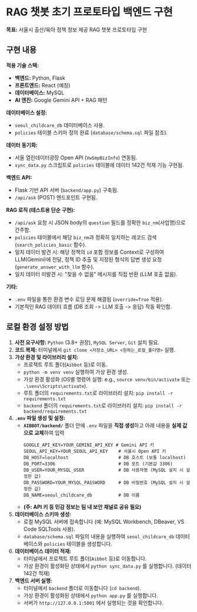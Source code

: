 # RAG 챗봇 초기 프로토타입 백엔드 구현

**목표:** 서울시 출산/육아 정책 정보 제공 RAG 챗봇 프로토타입 구현

## 구현 내용

**적용 기술 스택:**

* **백엔드:** Python, Flask
* **프론트엔드:** React (예정)
* **데이터베이스:** MySQL
* **AI 엔진:** Google Gemini API + RAG 패턴

**데이터베이스 설정:**

* `seoul_childcare_db` 데이터베이스 사용.
* `policies` 테이블 스키마 정의 완료 (`database/schema.sql` 파일 참조).

**데이터 동기화:**

* 서울 열린데이터광장 Open API (`VwSmpBizInfo`) 연동됨.
* `sync_data.py` 스크립트로 `policies` 테이블에 데이터 142건 적재 기능 구현됨.

**백엔드 API:**

* Flask 기반 API 서버 (`backend/app.py`) 구축됨.
* `/api/ask` (POST) 엔드포인트 구현됨.

**RAG 로직 (테스트용 단순 구현):**

* `/api/ask` 요청 시 JSON body의 `question` 필드를 정확한 `biz_nm`(사업명)으로 간주함.
* `policies` 테이블에서 해당 `biz_nm`과 정확히 일치하는 레코드 검색 (`search_policies_basic` 함수).
* 일치 데이터 발견 시: 해당 정책의 `id` 포함 정보를 Context로 구성하여 LLM(Gemini)에 전달, 정책 ID 추출 및 지정된 형식의 답변 생성 요청 (`generate_answer_with_llm` 함수).
* 일치 데이터 미발견 시: "찾을 수 없음" 메시지를 직접 반환 (LLM 호출 없음).

**기타:**

* `.env` 파일을 통한 환경 변수 로딩 문제 해결됨 (`override=True` 적용).
* 기본적인 RAG 데이터 흐름 (DB 조회 -> LLM 호출 -> 응답) 작동 확인함.

## 로컬 환경 설정 방법

1.  **사전 요구사항:** `Python` (3.8+ 권장), `MySQL Server`, `Git` 설치 필요.
2.  **코드 복제:** 터미널에서 `git clone <저장소_URL> <원하는_로컬_폴더명>` 실행.
3.  **가상 환경 및 라이브러리 설치:**
    * 프로젝트 루트 폴더(`Aibbot` 등)로 이동.
    * `python -m venv venv` 실행하여 가상 환경 생성.
    * 가상 환경 활성화 (OS별 명령어 실행: e.g., `source venv/bin/activate` 또는 `.\venv\Scripts\activate`).
    * 루트 폴더의 `requirements.txt`로 라이브러리 설치: `pip install -r requirements.txt`
    * `backend` 폴더의 `requirements.txt`로 라이브러리 설치: `pip install -r backend/requirements.txt`
4.  **`.env` 파일 생성 및 설정:**
    * **`AIBBOT/backend/`** 폴더 안에 `.env` 파일을 **직접 생성**하고 아래 내용을 **실제 값으로 교체**하여 입력
        ```dotenv
        GOOGLE_API_KEY=YOUR_GEMINI_API_KEY # Gemini API 키
        SEOUL_API_KEY=YOUR_SEOUL_API_KEY    # 서울시 Open API 키
        DB_HOST=localhost                   # DB 호스트 (보통 localhost)
        DB_PORT=3306                        # DB 포트 (기본값 3306)
        DB_USER=YOUR_MYSQL_USER             # DB 사용자명 (MySQL 설치 시 설정한 값)
        DB_PASSWORD=YOUR_MYSQL_PASSWORD     # DB 비밀번호 (MySQL 설치 시 설정한 값)
        DB_NAME=seoul_childcare_db          # DB 이름
        ```
    * **(주: API 키 등 민감 정보는 팀 내 보안 채널로 공유 필요)**
5.  **데이터베이스 스키마 생성:**
    * 로컬 MySQL 서버에 접속합니다 (예: MySQL Workbench, DBeaver, VS Code SQLTools 사용).
    * `database/schema.sql` 파일의 내용을 실행하여 `seoul_childcare_db` 데이터베이스와 `policies` 테이블을 생성합니다.
6.  **데이터베이스 데이터 적재:**
    * 터미널에서 프로젝트 루트 폴더(`Aibbot` 등)로 이동합니다.
    * 가상 환경이 활성화된 상태에서 `python sync_data.py` 를 실행합니다. (데이터 142건 적재)
7.  **백엔드 서버 실행:**
    * 터미널에서 `backend` 폴더로 이동합니다 (`cd backend`).
    * 가상 환경이 활성화된 상태에서 `python app.py` 를 실행합니다.
    * 서버가 `http://127.0.0.1:5001` 에서 실행되는 것을 확인합니다.
